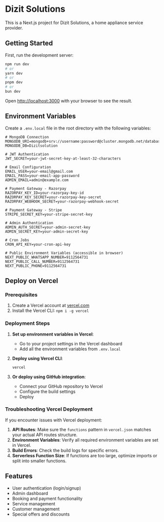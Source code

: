# Dizit Solutions

This is a Next.js project for Dizit Solutions, a home appliance service provider.

## Getting Started

First, run the development server:

```bash
npm run dev
# or
yarn dev
# or
pnpm dev
# or
bun dev
```

Open [http://localhost:3000](http://localhost:3000) with your browser to see the result.

## Environment Variables

Create a `.env.local` file in the root directory with the following variables:

```
# MongoDB Connection
MONGODB_URI=mongodb+srv://username:password@cluster.mongodb.net/database
MONGODB_DB=Dizitsolution

# JWT Authentication
JWT_SECRET=your-jwt-secret-key-at-least-32-characters

# Email Configuration
EMAIL_USER=your-email@gmail.com
EMAIL_PASS=your-email-app-password
ADMIN_EMAIL=admin@example.com

# Payment Gateway - Razorpay
RAZORPAY_KEY_ID=your-razorpay-key-id
RAZORPAY_KEY_SECRET=your-razorpay-key-secret
RAZORPAY_WEBHOOK_SECRET=your-razorpay-webhook-secret

# Payment Gateway - Stripe
STRIPE_SECRET_KEY=your-stripe-secret-key

# Admin Authentication
ADMIN_AUTH_SECRET=your-admin-secret-key
ADMIN_SECRET_KEY=your-admin-secret-key

# Cron Jobs
CRON_API_KEY=your-cron-api-key

# Public Environment Variables (accessible in browser)
NEXT_PUBLIC_WHATSAPP_NUMBER=9112564731
NEXT_PUBLIC_CALL_NUMBER=9112564731
NEXT_PUBLIC_PHONE=9112564731
```

## Deploy on Vercel

### Prerequisites

1. Create a Vercel account at [vercel.com](https://vercel.com)
2. Install the Vercel CLI: `npm i -g vercel`

### Deployment Steps

1. **Set up environment variables in Vercel**:
   - Go to your project settings in the Vercel dashboard
   - Add all the environment variables from `.env.local`

2. **Deploy using Vercel CLI**:
   ```bash
   vercel
   ```

3. **Or deploy using GitHub integration**:
   - Connect your GitHub repository to Vercel
   - Configure the build settings
   - Deploy

### Troubleshooting Vercel Deployment

If you encounter issues with Vercel deployment:

1. **API Routes**: Make sure the `functions` pattern in `vercel.json` matches your actual API routes structure.
2. **Environment Variables**: Verify all required environment variables are set in Vercel.
3. **Build Errors**: Check the build logs for specific errors.
4. **Serverless Function Size**: If functions are too large, optimize imports or split into smaller functions.

## Features

- User authentication (login/signup)
- Admin dashboard
- Booking and payment functionality
- Service management
- Customer management
- Special offers and discounts
